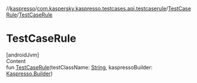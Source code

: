 //[kaspresso](../../index.md)/[com.kaspersky.kaspresso.testcases.api.testcaserule](../index.md)/[TestCaseRule](index.md)/[TestCaseRule](-test-case-rule.md)



# TestCaseRule  
[androidJvm]  
Content  
fun [TestCaseRule](-test-case-rule.md)(testClassName: [String](https://kotlinlang.org/api/latest/jvm/stdlib/kotlin/-string/index.html), kaspressoBuilder: [Kaspresso.Builder](../../com.kaspersky.kaspresso.kaspresso/-kaspresso/-builder/index.md))  



